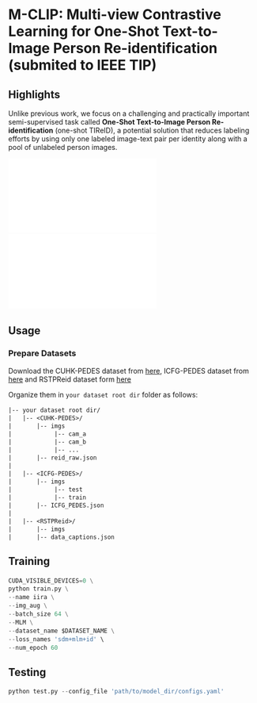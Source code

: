
# **M-CLIP: Multi-view Contrastive Learning for One-Shot Text-to-Image Person Re-identification** (submited to IEEE TIP)

## Highlights

Unlike previous work, we focus on a challenging and practically important semi-supervised task called **One-Shot Text-to-Image Person Re-identification** (one-shot TIReID), a potential solution that reduces labeling efforts by using only one labeled image-text pair per identity along with a pool of unlabeled person images.

![](one-shot.pdf)
![](m-clip.pdf)

## Usage

### Prepare Datasets
Download the CUHK-PEDES dataset from [here](https://github.com/ShuangLI59/Person-Search-with-Natural-Language-Description), ICFG-PEDES dataset from [here](https://github.com/zifyloo/SSAN) and RSTPReid dataset form [here](https://github.com/NjtechCVLab/RSTPReid-Dataset)

Organize them in `your dataset root dir` folder as follows:
```
|-- your dataset root dir/
|   |-- <CUHK-PEDES>/
|       |-- imgs
|            |-- cam_a
|            |-- cam_b
|            |-- ...
|       |-- reid_raw.json
|
|   |-- <ICFG-PEDES>/
|       |-- imgs
|            |-- test
|            |-- train 
|       |-- ICFG_PEDES.json
|
|   |-- <RSTPReid>/
|       |-- imgs
|       |-- data_captions.json
```

## Training

```python
CUDA_VISIBLE_DEVICES=0 \
python train.py \
--name iira \
--img_aug \
--batch_size 64 \
--MLM \
--dataset_name $DATASET_NAME \
--loss_names 'sdm+mlm+id' \
--num_epoch 60
```

## Testing

```python
python test.py --config_file 'path/to/model_dir/configs.yaml'
```
